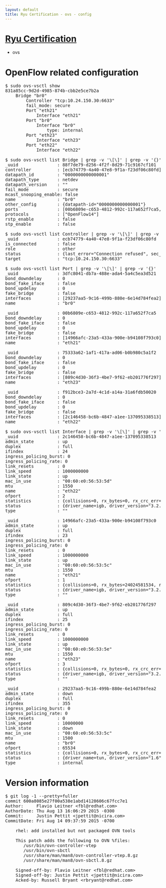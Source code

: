 ```yaml
---
layout: default
title: Ryu Certification - ovs - config
---
```

# [Ryu Certification](http://osrg.github.io/ryu/certification.html)
* ovs 

# OpenFlow related configuration
<pre>
$ sudo ovs-vsctl show
831a85cc-9d2d-4985-874b-cbb2e5ce7b2a
    Bridge "br0"
        Controller "tcp:10.24.150.30:6633"
        fail_mode: secure
        Port "eth21"
            Interface "eth21"
        Port "br0"
            Interface "br0"
                type: internal
        Port "eth23"
            Interface "eth23"
        Port "eth22"
            Interface "eth22"

$ sudo ovs-vsctl list Bridge | grep -v '\[\]' | grep -v '{}'
_uuid               : 88f7de79-d256-4f2f-8d29-71c9167cf101
controller          : [ecb74779-4a40-47e8-9f1a-f23df06c80fd]
datapath_id         : "0000000000000001"
datapath_type       : netdev
datapath_version    : "<built-in>"
fail_mode           : secure
mcast_snooping_enable: false
name                : "br0"
other_config        : {datapath-id="0000000000000001"}
ports               : [00b6809e-c653-4812-992c-117a652f7ca5, 3dfc8041-db7a-488e-ada4-5a4c5ea3d521, 75333a62-1af1-417a-ad06-b0b980c5a1f2, f912bce3-2a7d-4c1d-a14a-31a6fdb50020]
protocols           : ["OpenFlow14"]
rstp_enable         : false
stp_enable          : false

$ sudo ovs-vsctl list Controller | grep -v '\[\]' | grep -v '{}'
_uuid               : ecb74779-4a40-47e8-9f1a-f23df06c80fd
is_connected        : false
role                : other
status              : {last_error="Connection refused", sec_since_disconnect="3", state=BACKOFF}
target              : "tcp:10.24.150.30:6633"

$ sudo ovs-vsctl list Port | grep -v '\[\]' | grep -v '{}'
_uuid               : 3dfc8041-db7a-488e-ada4-5a4c5ea3d521
bond_downdelay      : 0
bond_fake_iface     : false
bond_updelay        : 0
fake_bridge         : false
interfaces          : [29237aa5-9c16-499b-880e-6e14d784fea2]
name                : "br0"

_uuid               : 00b6809e-c653-4812-992c-117a652f7ca5
bond_downdelay      : 0
bond_fake_iface     : false
bond_updelay        : 0
fake_bridge         : false
interfaces          : [14966afc-23a5-433a-900e-b94108f793c0]
name                : "eth21"

_uuid               : 75333a62-1af1-417a-ad06-b0b980c5a1f2
bond_downdelay      : 0
bond_fake_iface     : false
bond_updelay        : 0
fake_bridge         : false
interfaces          : [809c4d30-36f3-4be7-9f62-eb201776f297]
name                : "eth23"

_uuid               : f912bce3-2a7d-4c1d-a14a-31a6fdb50020
bond_downdelay      : 0
bond_fake_iface     : false
bond_updelay        : 0
fake_bridge         : false
interfaces          : [2c146458-bc6b-4847-a1ee-137095338513]
name                : "eth22"

$ sudo ovs-vsctl list Interface | grep -v '\[\]' | grep -v '{}'
_uuid               : 2c146458-bc6b-4847-a1ee-137095338513
admin_state         : up
duplex              : full
ifindex             : 24
ingress_policing_burst: 0
ingress_policing_rate: 0
link_resets         : 0
link_speed          : 1000000000
link_state          : up
mac_in_use          : "00:60:e0:56:53:5d"
mtu                 : 1550
name                : "eth22"
ofport              : 2
statistics          : {collisions=0, rx_bytes=0, rx_crc_err=0, rx_dropped=0, rx_errors=0, rx_frame_err=0, rx_over_err=0, rx_packets=0, tx_bytes=18089315792, tx_dropped=0, tx_errors=0, tx_packets=12064077}
status              : {driver_name=igb, driver_version="3.2.10-k", firmware_version="2.10-9"}
type                : ""

_uuid               : 14966afc-23a5-433a-900e-b94108f793c0
admin_state         : up
duplex              : full
ifindex             : 23
ingress_policing_burst: 0
ingress_policing_rate: 0
link_resets         : 0
link_speed          : 1000000000
link_state          : up
mac_in_use          : "00:60:e0:56:53:5c"
mtu                 : 1550
name                : "eth21"
ofport              : 1
statistics          : {collisions=0, rx_bytes=24024581534, rx_crc_err=0, rx_dropped=0, rx_errors=0, rx_frame_err=0, rx_over_err=0, rx_packets=16026376, tx_bytes=0, tx_dropped=0, tx_errors=0, tx_packets=0}
status              : {driver_name=igb, driver_version="3.2.10-k", firmware_version="2.10-9"}
type                : ""

_uuid               : 809c4d30-36f3-4be7-9f62-eb201776f297
admin_state         : up
duplex              : full
ifindex             : 25
ingress_policing_burst: 0
ingress_policing_rate: 0
link_resets         : 0
link_speed          : 1000000000
link_state          : up
mac_in_use          : "00:60:e0:56:53:5e"
mtu                 : 1550
name                : "eth23"
ofport              : 3
statistics          : {collisions=0, rx_bytes=0, rx_crc_err=0, rx_dropped=0, rx_errors=0, rx_frame_err=0, rx_over_err=0, rx_packets=0, tx_bytes=1176922500, tx_dropped=0, tx_errors=0, tx_packets=784615}
status              : {driver_name=igb, driver_version="3.2.10-k", firmware_version="2.10-9"}
type                : ""

_uuid               : 29237aa5-9c16-499b-880e-6e14d784fea2
admin_state         : down
duplex              : full
ifindex             : 355
ingress_policing_burst: 0
ingress_policing_rate: 0
link_resets         : 0
link_speed          : 10000000
link_state          : down
mac_in_use          : "00:60:e0:56:53:5c"
mtu                 : 1500
name                : "br0"
ofport              : 65534
statistics          : {collisions=0, rx_bytes=0, rx_crc_err=0, rx_dropped=0, rx_errors=0, rx_frame_err=0, rx_over_err=0, rx_packets=0, tx_bytes=0, tx_dropped=0, tx_errors=0, tx_packets=0}
status              : {driver_name=tun, driver_version="1.6", firmware_version="N/A"}
type                : internal
</pre>

# Version information
<pre>
$ git log -1 --pretty=fuller
commit 600a8085e27f00a538e1abd14128606c67fcc7e1
Author:     Flavio Leitner &lt;fbl@redhat.com&gt;
AuthorDate: Thu Aug 13 16:06:29 2015 -0300
Commit:     Justin Pettit &lt;jpettit@nicira.com&gt;
CommitDate: Fri Aug 14 09:37:59 2015 -0700

    rhel: add installed but not packaged OVN tools
    
    This patch adds the following to OVN %files:
       /usr/bin/ovn-controller-vtep
       /usr/bin/ovn-sbctl
       /usr/share/man/man8/ovn-controller-vtep.8.gz
       /usr/share/man/man8/ovn-sbctl.8.gz
    
    Signed-off-by: Flavio Leitner &lt;fbl@redhat.com&gt;
    Signed-off-by: Justin Pettit &lt;jpettit@nicira.com&gt;
    Acked-by: Russell Bryant &lt;rbryant@redhat.com&gt;
</pre>
